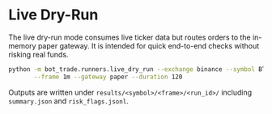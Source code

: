 # Live Dry-Run

The live dry-run mode consumes live ticker data but routes orders to the
in-memory paper gateway.  It is intended for quick end-to-end checks without
risking real funds.

```bash
python -m bot_trade.runners.live_dry_run --exchange binance --symbol BTCUSDT \
       --frame 1m --gateway paper --duration 120
```

Outputs are written under `results/<symbol>/<frame>/<run_id>/` including
`summary.json` and `risk_flags.jsonl`.
